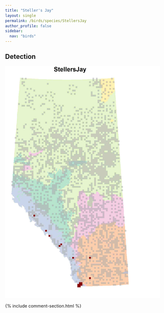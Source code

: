 ```yaml
---
title: "Steller's Jay"
layout: single
permalink: /birds/species/StellersJay
author_profile: false
sidebar:
  nav: "birds"
---
```


<h2>Detection</h2>

![](/assets/images/birds/StellersJay/det.jpg)

{% include comment-section.html %}
